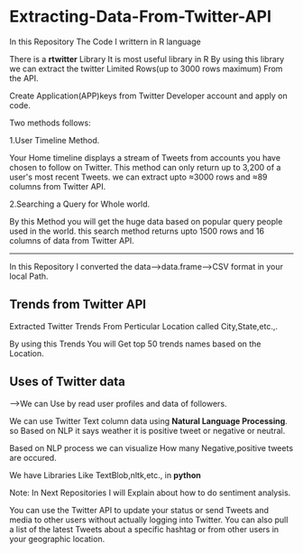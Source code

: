 # Extracting-Data-From-Twitter-API
In this Repository The Code I writtern in R language

There is a <b>rtwitter</b> Library It is most useful library in R By using this library we can extract the twitter Limited Rows(up to 3000 rows maximum) From the API.

Create Application(APP)keys from Twitter Developer account and apply on code.

Two methods follows:

1.User Timeline Method.

Your Home timeline displays a stream of Tweets from accounts you have chosen to follow on Twitter. This method can only return up to 3,200 of a user's most recent Tweets. we can extract upto ≈3000 rows and ≈89 columns from Twitter API.

2.Searching a Query for Whole world.

By this Method you will get the huge data based on popular query people used in the world.  this search method returns upto 1500 rows and 16 columns of data from Twitter API.

------------------------------------------------------------------------------------------------------------------------------------------
In this Repository I converted the data-->data.frame-->CSV format in your local Path.

<h2>Trends from Twitter API</h2>

Extracted Twitter Trends From Perticular Location called City,State,etc.,.

 By using this Trends You will Get top 50 trends names based on the Location.

<h2>Uses of Twitter data</h2>
  -->We can Use by read user profiles and data of followers.
  
  We can use Twitter Text column data using <b>Natural Language Processing</b>. so Based on NLP it says weather it is positive tweet or negative or neutral.
  
  Based on NLP process we can visualize How many Negative,positive tweets are occured.
  
  We have Libraries Like TextBlob,nltk,etc., in <b>python</b>
  
  Note: In Next Repositories I will Explain about how to do sentiment analysis.

You can use the Twitter API to update your status or send Tweets and media to other users without actually logging into Twitter. You can also pull a list of the latest Tweets about a specific hashtag or from other users in your geographic location.
